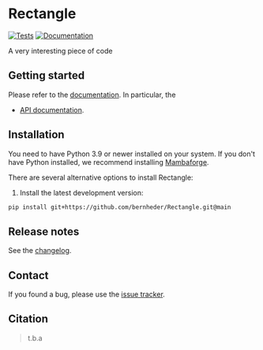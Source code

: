 # Rectangle

[![Tests][badge-tests]][link-tests]
[![Documentation][badge-docs]][link-docs]

[badge-tests]: https://img.shields.io/github/actions/workflow/status/bernheder/Rectangle/test.yaml?branch=main
[link-tests]: https://github.com/bernheder/Rectangle/actions/workflows/test.yml
[badge-docs]: https://img.shields.io/readthedocs/Rectangle

A very interesting piece of code

## Getting started

Please refer to the [documentation][link-docs]. In particular, the

-   [API documentation][link-api].

## Installation

You need to have Python 3.9 or newer installed on your system. If you don't have
Python installed, we recommend installing [Mambaforge](https://github.com/conda-forge/miniforge#mambaforge).

There are several alternative options to install Rectangle:

<!--
1) Install the latest release of `Rectangle` from `PyPI <https://pypi.org/project/rectanglepy/>`_:

```bash
pip install rectanglepy
```
-->

1. Install the latest development version:

```bash
pip install git+https://github.com/bernheder/Rectangle.git@main
```

## Release notes

See the [changelog][changelog].

## Contact

If you found a bug, please use the [issue tracker][issue-tracker].

## Citation

> t.b.a

[scverse-discourse]: https://discourse.scverse.org/
[issue-tracker]: https://github.com/bernheder/Rectangle/issues
[changelog]: https://Rectanglepy.readthedocs.io/latest/changelog.html
[link-docs]: https://Rectanglepy.readthedocs.io
[link-api]: https://Rectanglepy.readthedocs.io/latest/api.html
